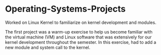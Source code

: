 # Operating-Systems-Projects
Worked on Linux Kernel to familiarize on kernel development and modules.

The first project was a warm-up exercise to help us become familiar with the virtual machine (VM) and Linux software that was extensively for our kernel development throughout the semester. In this exercise, had to add a new module and system call to the kernel.
